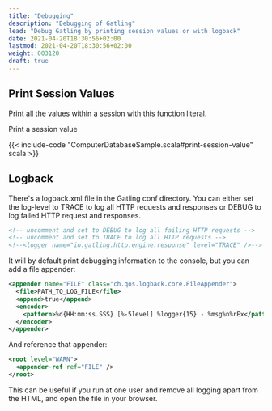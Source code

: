 ```yaml
---
title: "Debugging"
description: "Debugging of Gatling"
lead: "Debug Gatling by printing session values or with logback"
date: 2021-04-20T18:30:56+02:00
lastmod: 2021-04-20T18:30:56+02:00
weight: 003120
draft: true
---
```


## Print Session Values

Print all the values within a session with this function literal.

Print a session value

{{< include-code "ComputerDatabaseSample.scala#print-session-value" scala >}}

## Logback

There's a logback.xml file in the Gatling conf directory.
You can either set the log-level to TRACE to log all HTTP requests and responses or DEBUG to log failed HTTP request and responses.

```xml
<!-- uncomment and set to DEBUG to log all failing HTTP requests -->
<!-- uncomment and set to TRACE to log all HTTP requests -->
<!--<logger name="io.gatling.http.engine.response" level="TRACE" />-->
```

It will by default print debugging information to the console, but you can add a file appender:

```xml
<appender name="FILE" class="ch.qos.logback.core.FileAppender">
  <file>PATH_TO_LOG_FILE</file>
  <append>true</append>
  <encoder>
    <pattern>%d{HH:mm:ss.SSS} [%-5level] %logger{15} - %msg%n%rEx</pattern>
  </encoder>
</appender>
```

And reference that appender:

```xml
<root level="WARN">
  <appender-ref ref="FILE" />
</root>
```

This can be useful if you run at one user and remove all logging apart from the HTML, and open the file in your browser.
